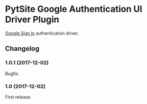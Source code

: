 # PytSite Google Authentication UI Driver Plugin

[Google Sign In](https://developers.google.com/identity/sign-in/web/)
authentication driver.


## Changelog


### 1.0.1 (2017-12-02)

Bugfix.


### 1.0 (2017-12-02)

First release.

